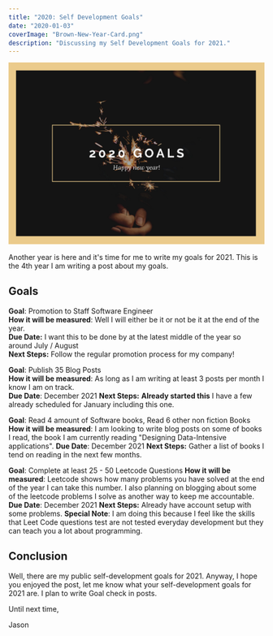 ```yaml
---
title: "2020: Self Development Goals"
date: "2020-01-03"
coverImage: "Brown-New-Year-Card.png"
description: "Discussing my Self Development Goals for 2021."
---
```


![Cover Image](./images/Brown-New-Year-Card.png)

Another year is here and it's time for me to write my goals for 2021. This is the 4th year I am writing a post about my goals.

## Goals

**Goal**: Promotion to Staff Software Engineer  
**How it will be measured**: Well I will either be it or not be it at the end of the year.  
**Due Date:** I want this to be done by at the latest middle of the year so around July / August  
**Next Steps:** Follow the regular promotion process for my company!

**Goal**: Publish 35 Blog Posts  
**How it will be measured**: As long as I am writing at least 3 posts per month I know I am on track.  
**Due Date**: December 2021
**Next Steps:** **Already started this** I have a few already scheduled for January including this one.

**Goal**: Read 4 amount of Software books, Read 6 other non fiction Books
**How it will be measured**: I am looking to write blog posts on some of books I read, the book I am currently reading "Designing Data-Intensive applications".
**Due Date**: December 2021
**Next Steps:** Gather a list of books I tend on reading in the next few months.

**Goal**: Complete at least 25 - 50 Leetcode Questions
**How it will be measured**: Leetcode shows how many problems you have solved at the end of the year I can take this number. I also planning on blogging about some of the leetcode problems I solve as another way to keep me accountable.
**Due Date**: December 2021
**Next Steps:** Already have account setup with some problems.
**Special Note**: I am doing this because I feel like the skills that Leet Code questions test are not tested everyday development but they can teach you a lot about programming.

## Conclusion

Well, there are my public self-development goals for 2021. Anyway, I hope you enjoyed the post, let me know what your self-development goals for 2021 are. I plan to write Goal check in posts.

Until next time,

Jason
